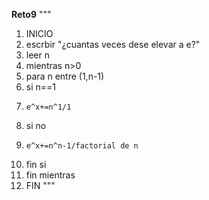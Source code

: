 **Reto9**
"""
01. INICIO 
02. escrbir "¿cuantas veces dese elevar a e?"
03. leer n
04. mientras n>0
05. para n entre (1,n-1)
06. si n==1 
07.     e^x+=n^1/1
08. si no 
09.     e^x+=n^n-1/factorial de n
10. fin si
11. fin mientras
12. FIN 
"""